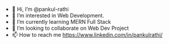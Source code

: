- 👋 Hi, I’m @pankul-rathi
- 👀 I’m interested in Web Development.
- 🌱 I’m currently learning MERN Full Stack
- 💞️ I’m looking to collaborate on Web Dev Project
- 📫 How to reach me https://www.linkedin.com/in/pankulrathi/

<!---
pankul-rathi/pankul-rathi is a ✨ special ✨ repository because its `README.md` (this file) appears on your GitHub profile.
You can click the Preview link to take a look at your changes.
--->
